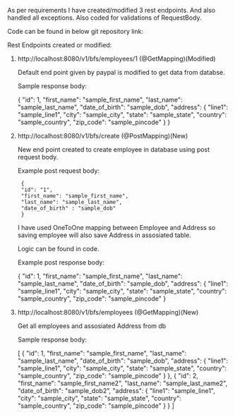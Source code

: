As per requirements I have created/modified 3 rest endpoints. And also handled all exceptions.
Also coded for validations of RequestBody.

Code can be found in below git repository link:



Rest Endpoints created or modified:

1. http://localhost:8080/v1/bfs/employees/1 (@GetMapping)(Modified)
	
   Default end point given by paypal is modified to get data from databse.
   
   Sample response body:
	
	{
		"id": 1,
		"first_name": "sample_first_name",
		"last_name": "sample_last_name",
		"date_of_birth": "sample_dob",
		"address": {
			"line1": "sample_line1",
			"city": "sample_city",
			"state": "sample_state",
			"country": "sample_country",
			"zip_code": "sample_pincode"
    }
}
	
   
2. http://localhost:8080/v1/bfs/create (@PostMapping)(New)
	
   New end point created to create employee in database using post request body.
   
   Example post request body:
   
		{
		"id": "1",
		"first_name": "sample_first_name",
		"last_name": "sample_last_name",
		"date_of_birth" : "sample_dob"
		}
		
	I have used OneToOne mapping between Employee and Address so saving employee will also save Address in assosiated table.
	
	Logic can be found in code.
	
	Example post response body:
	
	{
			"id": 1,
			"first_name": "sample_first_name",
			"last_name": "sample_last_name",
			"date_of_birth": "sample_dob",
			 "address": {
				"line1": "sample_line1",
				"city": "sample_city",
				"state": "sample_state",
				"country": "sample_country",
				"zip_code": "sample_pincode"
    }
   
3. http://localhost:8080/v1/bfs/employees (@GetMapping)(New)

	Get all employees and assosiated Address from db
	
	Sample response body:
	
	[
    {
        "id": 1,
        "first_name": "sample_first_name",
        "last_name": "sample_last_name",
        "date_of_birth": "sample_dob",
        "address": {
            "line1": "sample_line1",
            "city": "sample_city",
            "state": "sample_state",
            "country": "sample_country",
            "zip_code": "sample_pincode"
        }
    },
    {
        "id": 2,
        "first_name": "sample_first_name2",
        "last_name": "sample_last_name2",
        "date_of_birth": "sample_dob2",
        "address": {
            "line1": "sample_line1",
            "city": "sample_city",
            "state": "sample_state",
            "country": "sample_country",
            "zip_code": "sample_pincode"
        }
    }
]
	
		
